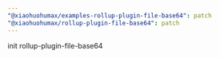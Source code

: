 ```yaml
---
"@xiaohuohumax/examples-rollup-plugin-file-base64": patch
"@xiaohuohumax/rollup-plugin-file-base64": patch
---
```


init rollup-plugin-file-base64
